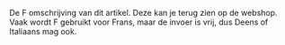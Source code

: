 De F omschrijving van dit artikel. Deze kan je terug zien op de webshop. Vaak wordt F gebruikt voor Frans, maar de invoer is vrij, dus Deens of Italiaans mag ook.